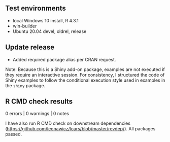 ## Test environments

* local Windows 10 install, R 4.3.1
* win-builder
* Ubuntu 20.04 devel, oldrel, release

## Update release

* Added required package alias per CRAN request.

Note: Because this is a Shiny add-on package, examples are not executed if they require an interactive session.
For consistency, I structured the code of Shiny examples to follow the conditional execution style used in examples in the `shiny` package.

## R CMD check results

0 errors | 0 warnings | 0 notes

I have also run R CMD check on downstream dependencies 
(https://github.com/leonawicz/lcars/blob/master/revdep/). 
All packages passed.
